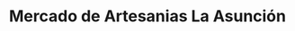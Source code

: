 ---
title: "Mercado de Artesanias La Asunción"
url: /santa-maria-atzompa/mercado-de-artesanias-la-asuncion/
shop: Töpferei
---